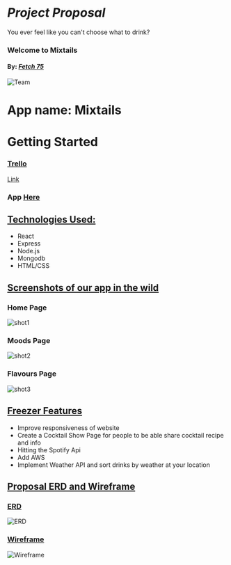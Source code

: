 # ___Project Proposal___

<!-- ## Project Proposal -->

You ever feel like you can't choose what to drink?

### __Welcome to Mixtails__
#### By: <u>___Fetch 75___</u>
![Team](./public/Screen%20Shot%202022-06-09%20at%206.42.35%20PM.png)

# App name: Mixtails

# Getting Started
### <u>Trello</u>
[Link](https://trello.com/b/Qon5Qeby/project-4)

### App <u>[Here](https://mixtails.herokuapp.com/home)</u>
## <u>Technologies Used:</u>
* React
* Express
* Node.js
* Mongodb 
* HTML/CSS 

## <u>Screenshots of our app in the wild</u>
### Home Page
![shot1](./public/Screenshot1.png)
### Moods Page
![shot2](./public/Screenshot2.png)
### Flavours Page
![shot3](./public/Screenshot3.png)

## <u>Freezer Features</u>
* Improve responsiveness of website
* Create a Cocktail Show Page for people to be able share cocktail recipe and info
* Hitting the Spotify Api 
* Add AWS
* Implement Weather API and sort drinks by weather at your location


## <u>Proposal ERD and Wireframe</u>
### <u>ERD</u>

![ERD](./public/Project%204.png)

### <u>Wireframe</u>

![Wireframe](./public/Mixtails.jpg)